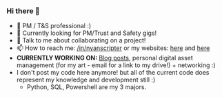 ### Hi there 👋

- 🔭 PM / T&S professional :)
- 🌱 Currently looking for PM/Trust and Safety gigs!
- 💬 Talk to me about collaborating on a project!
- 📫 How to reach me: [/in/nyanscripter](https://www.linkedin.com/in/nyanscripter/) or my websites: [here](https://nyanscripter.uwu.ai/) and [here](https://demesa.ju.mp/)
- **CURRENTLY WORKING ON:** [Blog posts](https://demesa.ju.mp/#blog), personal digital asset management (for my art - email for a link to my drive!) + networking :)
- I don't post my code here anymore! but all of the current code does represent my knowledge and development still :)
    - Python, SQL, Powershell are my 3 majors.   

